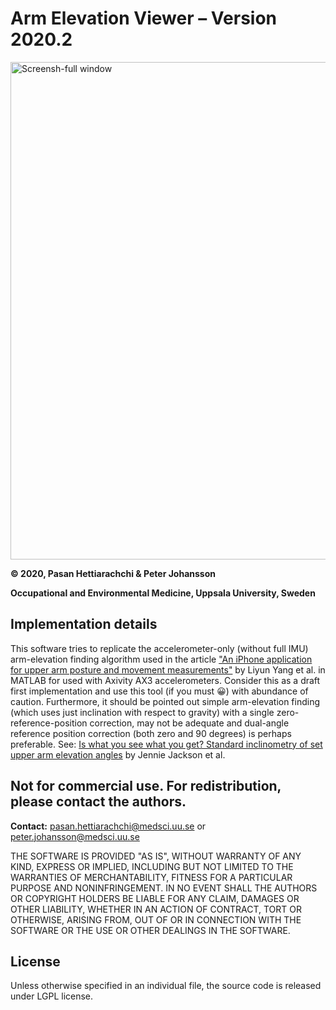 #   **Arm Elevation Viewer – Version 2020.2**
<img width="1282" height="796" alt="Screensh-full window" src="https://github.com/user-attachments/assets/a0041230-0de2-4bba-9574-84355864cec6" />

**© 2020, Pasan Hettiarachchi & Peter Johansson**

**Occupational and Environmental Medicine, Uppsala University, Sweden**

## Implementation details
This software tries to replicate the accelerometer-only (without full IMU) arm-elevation finding algorithm used in the article ["An iPhone application for upper arm posture and movement measurements"](https://doi.org/10.1016/j.apergo.2017.02.012) by Liyun Yang et al. in MATLAB for used with Axivity AX3 accelerometers. Consider this as a draft first implementation and use this tool (if you must 😀) with abundance of caution. Furthermore, it should be pointed out simple arm-elevation finding (which uses just inclination with respect to gravity) with a single zero-reference-position correction, may not be adequate and dual-angle reference position correction (both zero and 90 degrees) is perhaps preferable. See: [Is what you see what you get? Standard inclinometry of set upper arm elevation angles](https://doi.org/10.1016/j.apergo.2014.08.014) by Jennie Jackson et al.

## Not for commercial use. For redistribution, please contact the authors.
**Contact:**
pasan.hettiarachchi@medsci.uu.se or peter.johansson@medsci.uu.se

THE SOFTWARE IS PROVIDED "AS IS", WITHOUT WARRANTY OF ANY KIND, EXPRESS OR IMPLIED, INCLUDING BUT NOT LIMITED TO THE WARRANTIES OF MERCHANTABILITY, FITNESS FOR A PARTICULAR PURPOSE AND NONINFRINGEMENT. IN NO EVENT SHALL THE AUTHORS OR COPYRIGHT HOLDERS BE LIABLE FOR ANY CLAIM, DAMAGES OR OTHER LIABILITY, WHETHER IN AN ACTION OF CONTRACT, TORT OR OTHERWISE, ARISING FROM, OUT OF OR IN CONNECTION WITH THE SOFTWARE OR THE USE OR OTHER DEALINGS IN THE SOFTWARE.

## License
Unless otherwise specified in an individual file, the source code is released under LGPL license.
